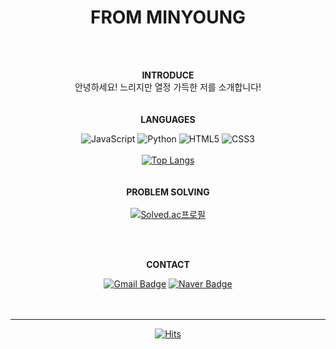 

<div align=center>
  <h1> FROM MINYOUNG </h1>
<br>
<br>

__INTRODUCE__
<br> 안녕하세요! 느리지만 열정 가득한 저를 소개합니다!
<br>
<br>
<br>
__LANGUAGES__
<br>

![JavaScript](https://img.shields.io/badge/javascript-F7DF1E.svg?&style=for-the-badge&logo=javascript&logoColor=white)
![Python](https://img.shields.io/badge/python-3670A0?style=for-the-badge&logo=python&logoColor=ffdd54) 
![HTML5](https://img.shields.io/badge/html5-%23E34F26.svg?style=for-the-badge&logo=html5&logoColor=white) 
![CSS3](https://img.shields.io/badge/css3-%231572B6.svg?style=for-the-badge&logo=css3&logoColor=white)<br><br>
[![Top Langs](https://github-readme-stats.vercel.app/api/top-langs/?username=minyuet&layout=compact)](https://github.com/깃minyuet/github-readme-stats) 
<br>
<br>
<br>
__PROBLEM SOLVING__ 
<br>
<br>
[![Solved.ac프로필](http://mazassumnida.wtf/api/v2/generate_badge?boj=minyuet)](https://solved.ac/minyuet)

<br>
<br>
  
__CONTACT__
<br>
  

[![Gmail Badge](https://img.shields.io/badge/Gmail-d14836?style=for-the-badge&logo=Gmail&logoColor=white&link=mailto:918liter@gmail.com)](mailto:918liter@gmail.com)
[![Naver Badge](https://img.shields.io/badge/Naver-03C75A?style=for-the-badge&logo=Naver&logoColor=white&link=mailto:918gram@naver.com)](mailto:918gram@naver.com)
<br><br><br>
<hr>

</div>


<!--

노션 : [![Notion](https://img.shields.io/badge/Notion-%23000000.svg?style=for-the-badge&logo=notion&logoColor=white&link=https://soo-vely-dev.tistory.com/)](https://soo-vely-dev.tistory.com/)

**minyuet/minyuet** is a ✨ _special_ ✨ repository because its `README.md` (this file) appears on your GitHub profile.

Here are some ideas to get you started:

- 🔭 I’m currently working on ...
- 🌱 I’m currently learning ...
- 👯 I’m looking to collaborate on ...
- 🤔 I’m looking for help with ...
- 💬 Ask me about ...
- 📫 How to reach me: ...
- 😄 Pronouns: ...
- ⚡ Fun fact: ...
-->


<div align=center>


[![Hits](https://hits.seeyoufarm.com/api/count/incr/badge.svg?url=https%3A%2F%2Fgithub.com%2Fminyuet&count_bg=%23C695FF&title_bg=%23555555&icon=&icon_color=%23E7E7E7&title=HI!&edge_flat=false)](https://hits.seeyoufarm.com)

</div>

